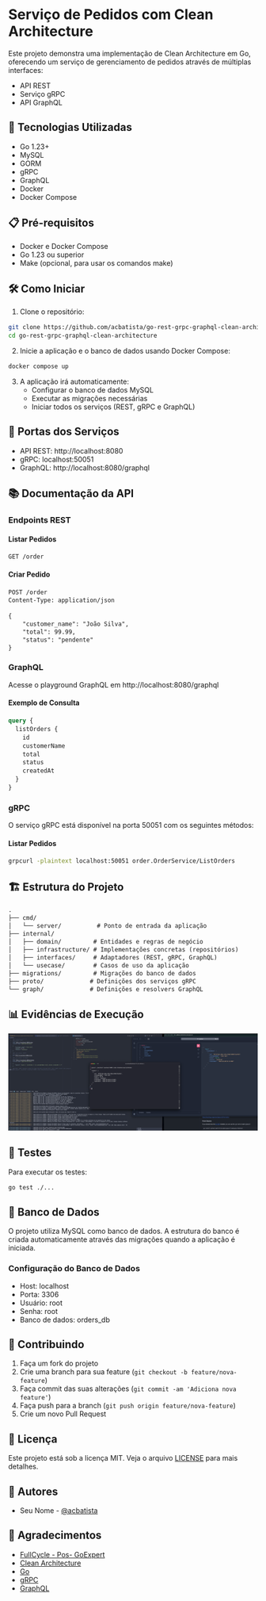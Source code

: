 # Serviço de Pedidos com Clean Architecture

Este projeto demonstra uma implementação de Clean Architecture em Go, oferecendo um serviço de gerenciamento de pedidos através de múltiplas interfaces:

- API REST
- Serviço gRPC
- API GraphQL

## 🚀 Tecnologias Utilizadas

- Go 1.23+
- MySQL
- GORM
- gRPC
- GraphQL
- Docker
- Docker Compose

## 📋 Pré-requisitos

- Docker e Docker Compose
- Go 1.23 ou superior
- Make (opcional, para usar os comandos make)

## 🛠️ Como Iniciar

1. Clone o repositório:

```bash
git clone https://github.com/acbatista/go-rest-grpc-graphql-clean-architecture
cd go-rest-grpc-graphql-clean-architecture
```

2. Inicie a aplicação e o banco de dados usando Docker Compose:

```bash
docker compose up
```

3. A aplicação irá automaticamente:
   - Configurar o banco de dados MySQL
   - Executar as migrações necessárias
   - Iniciar todos os serviços (REST, gRPC e GraphQL)

## 📡 Portas dos Serviços

- API REST: http://localhost:8080
- gRPC: localhost:50051
- GraphQL: http://localhost:8080/graphql

## 📚 Documentação da API

### Endpoints REST

#### Listar Pedidos
```http
GET /order
```

#### Criar Pedido
```http
POST /order
Content-Type: application/json

{
    "customer_name": "João Silva",
    "total": 99.99,
    "status": "pendente"
}
```

### GraphQL

Acesse o playground GraphQL em http://localhost:8080/graphql

#### Exemplo de Consulta
```graphql
query {
  listOrders {
    id
    customerName
    total
    status
    createdAt
  }
}
```

### gRPC

O serviço gRPC está disponível na porta 50051 com os seguintes métodos:

#### Listar Pedidos
```bash
grpcurl -plaintext localhost:50051 order.OrderService/ListOrders
```

## 🏗️ Estrutura do Projeto

```
.
├── cmd/
│   └── server/          # Ponto de entrada da aplicação
├── internal/
│   ├── domain/         # Entidades e regras de negócio
│   ├── infrastructure/ # Implementações concretas (repositórios)
│   ├── interfaces/     # Adaptadores (REST, gRPC, GraphQL)
│   └── usecase/        # Casos de uso da aplicação
├── migrations/         # Migrações do banco de dados
├── proto/             # Definições dos serviços gRPC
└── graph/             # Definições e resolvers GraphQL
```

## 📊 Evidências de Execução

![Evidências de Execução](docs/evidencias.png) 


## 🧪 Testes

Para executar os testes:

```bash
go test ./...
```

## 💾 Banco de Dados

O projeto utiliza MySQL como banco de dados. A estrutura do banco é criada automaticamente através das migrações quando a aplicação é iniciada.

### Configuração do Banco de Dados

- Host: localhost
- Porta: 3306
- Usuário: root
- Senha: root
- Banco de dados: orders_db

## 🤝 Contribuindo

1. Faça um fork do projeto
2. Crie uma branch para sua feature (`git checkout -b feature/nova-feature`)
3. Faça commit das suas alterações (`git commit -am 'Adiciona nova feature'`)
4. Faça push para a branch (`git push origin feature/nova-feature`)
5. Crie um novo Pull Request

## 📝 Licença

Este projeto está sob a licença MIT. Veja o arquivo [LICENSE](LICENSE) para mais detalhes.

## 👥 Autores

- Seu Nome - [@acbatista](https://github.com/acbatista)

## 🙏 Agradecimentos

- [FullCycle - Pos- GoExpert](https://goexpert.fullcycle.com.br/pos-goexpert/)
- [Clean Architecture](https://blog.cleancoder.com/uncle-bob/2012/08/13/the-clean-architecture.html)
- [Go](https://golang.org/)
- [gRPC](https://grpc.io/)
- [GraphQL](https://graphql.org/)
